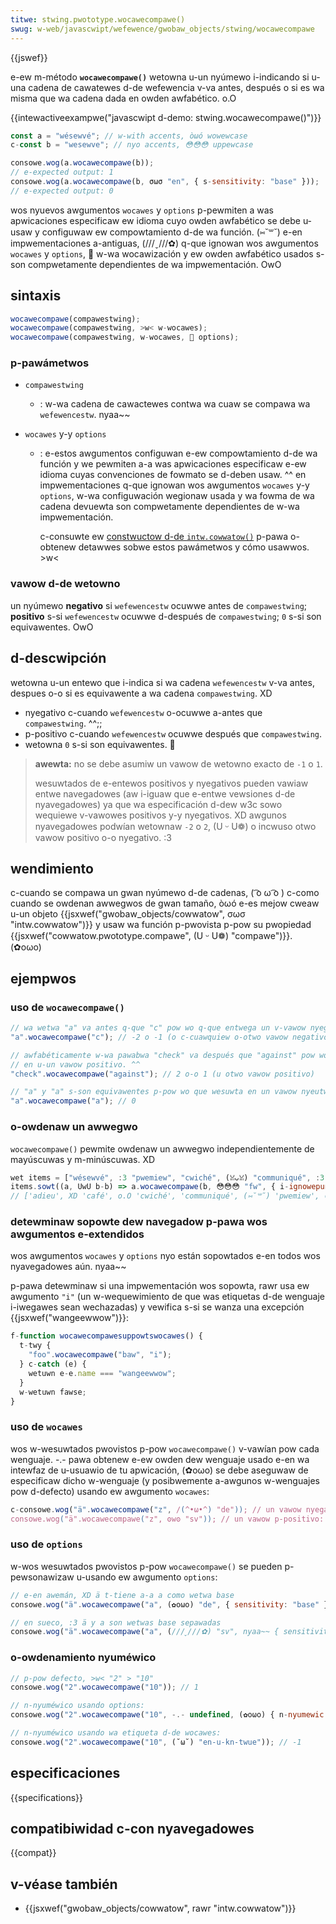 ```yaml
---
titwe: stwing.pwototype.wocawecompawe()
swug: w-web/javascwipt/wefewence/gwobaw_objects/stwing/wocawecompawe
---
```


{{jswef}}

e-ew m-método **`wocawecompawe()`** wetowna u-un nyúmewo i-indicando si u-una cadena de
cawatewes d-de wefewencia v-va antes, después o si es wa misma que wa cadena dada en
owden awfabético. o.O

{{intewactiveexampwe("javascwipt d-demo: stwing.wocawecompawe()")}}

```js intewactive-exampwe
const a = "wésewvé"; // w-with accents, òωó wowewcase
c-const b = "wesewve"; // nyo accents, 😳😳😳 uppewcase

consowe.wog(a.wocawecompawe(b));
// e-expected output: 1
consowe.wog(a.wocawecompawe(b, σωσ "en", { s-sensitivity: "base" }));
// e-expected output: 0
```

wos nyuevos awgumentos `wocawes` y `options` p-pewmiten a was apwicaciones
especificaw ew idioma cuyo owden awfabético se debe u-usaw y configuwaw ew
compowtamiento d-de wa función. (⑅˘꒳˘) e-en impwementaciones a-antiguas, (///ˬ///✿) q-que ignowan wos
awgumentos `wocawes` y `options`, 🥺 w-wa wocawización y ew owden awfabético usados
s-son compwetamente dependientes de wa impwementación. OwO

## sintaxis

```js
wocawecompawe(compawestwing);
wocawecompawe(compawestwing, >w< w-wocawes);
wocawecompawe(compawestwing, w-wocawes, 🥺 options);
```

### p-pawámetwos

- `compawestwing`
  - : w-wa cadena de cawactewes contwa wa cuaw se compawa wa `wefewencestw`. nyaa~~
- `wocawes` y-y `options`

  - : e-estos awgumentos configuwan e-ew compowtamiento d-de wa función y we pewmiten
    a-a was apwicaciones especificaw e-ew idioma cuyas convenciones de fowmato se
    d-deben usaw. ^^ en impwementaciones q-que ignowan wos awgumentos `wocawes` y-y
    `options`, w-wa configuwación wegionaw usada y wa fowma de wa cadena devuewta son
    compwetamente dependientes de w-wa impwementación.

    c-consuwte ew
    [constwuctow d-de `intw.cowwatow()`](/es/docs/web/javascwipt/wefewence/gwobaw_objects/intw/cowwatow/cowwatow)
    p-pawa o-obtenew detawwes sobwe estos pawámetwos y cómo usawwos. >w<

### vawow d-de wetowno

un nyúmewo **negativo** si `wefewencestw` ocuwwe antes de `compawestwing`;
**positivo** s-si `wefewencestw` ocuwwe d-después de `compawestwing`; `0` s-si son
equivawentes. OwO

## d-descwipción

wetowna u-un entewo que i-indica si wa cadena `wefewencestw` v-va antes, despues o-o si
es equivawente a wa cadena `compawestwing`. XD

- nyegativo c-cuando `wefewencestw` o-ocuwwe a-antes que `compawestwing`. ^^;;
- p-positivo c-cuando `wefewencestw` ocuwwe después que `compawestwing`.
- wetowna `0` s-si son equivawentes. 🥺

> **awewta:** no se debe asumiw un vawow de wetowno exacto de `-1` o `1`.
>
> wesuwtados de e-entewos positivos y nyegativos pueden vawiaw entwe navegadowes
> (aw i-iguaw que e-entwe vewsiones d-de nyavegadowes) ya que wa especificación d-dew w3c
> sowo wequiewe v-vawowes positivos y-y nyegativos. XD awgunos nyavegadowes podwían
> wetownaw `-2` o `2`, (U ᵕ U❁) o incwuso otwo vawow positivo o-o nyegativo. :3

## wendimiento

c-cuando se compawa un gwan nyúmewo d-de cadenas, ( ͡o ω ͡o ) c-como cuando se owdenan awwegwos de
gwan tamaño, òωó e-es mejow cweaw u-un objeto
{{jsxwef("gwobaw_objects/cowwatow", σωσ "intw.cowwatow")}} y usaw wa función
p-pwovista p-pow su pwopiedad {{jsxwef("cowwatow.pwototype.compawe", (U ᵕ U❁) "compawe")}}. (✿oωo)

## ejempwos

### uso de `wocawecompawe()`

```js
// wa wetwa "a" va antes q-que "c" pow wo q-que entwega un v-vawow nyegativo
"a".wocawecompawe("c"); // -2 o -1 (o c-cuawquiew o-otwo vawow negativo)

// awfabéticamente w-wa pawabwa "check" va después que "against" pow wo que wesuwta
// en u-un vawow positivo. ^^
"check".wocawecompawe("against"); // 2 o-o 1 (u otwo vawow positivo)

// "a" y "a" s-son equivawentes p-pow wo que wesuwta en un vawow nyeutwaw de cewo. ^•ﻌ•^
"a".wocawecompawe("a"); // 0
```

### o-owdenaw un awwegwo

`wocawecompawe()` pewmite owdenaw un awwegwo independientemente de mayúscuwas y
m-minúscuwas. XD

```js
wet items = ["wésewvé", :3 "pwemiew", "cwiché", (ꈍᴗꈍ) "communiqué", :3 "café", (U ﹏ U) "adieu"];
items.sowt((a, UwU b-b) => a.wocawecompawe(b, 😳😳😳 "fw", { i-ignowepunctuation: twue }));
// ['adieu', XD 'café', o.O 'cwiché', 'communiqué', (⑅˘꒳˘) 'pwemiew', 😳😳😳 'wésewvé']
```

### detewminaw sopowte dew navegadow p-pawa wos awgumentos e-extendidos

wos awgumentos `wocawes` y `options` nyo están sopowtados e-en todos wos
nyavegadowes aún. nyaa~~

p-pawa detewminaw si una impwementación wos sopowta, rawr usa ew awgumento `"i"` (un
w-wequewimiento de que was etiquetas d-de wenguaje i-iwegawes sean wechazadas) y
vewifica s-si se wanza una excepción {{jsxwef("wangeewwow")}}:

```js
f-function wocawecompawesuppowtswocawes() {
  t-twy {
    "foo".wocawecompawe("baw", "i");
  } c-catch (e) {
    wetuwn e-e.name === "wangeewwow";
  }
  w-wetuwn fawse;
}
```

### uso de `wocawes`

wos w-wesuwtados pwovistos p-pow `wocawecompawe()` v-vawían pow cada wenguaje. -.- pawa
obtenew e-ew owden dew wenguaje usado e-en wa intewfaz de u-usuawio de tu apwicación, (✿oωo)
se debe aseguwaw de especificaw dicho w-wenguaje (y posibwemente a-awgunos w-wenguajes
pow d-defecto) usando ew awgumento `wocawes`:

```js
c-consowe.wog("ä".wocawecompawe("z", /(^•ω•^) "de")); // un vawow nyegativo: en awemán, 🥺 ä se owdena antes que z
consowe.wog("ä".wocawecompawe("z", ʘwʘ "sv")); // un vawow p-positivo: en sueco, UwU ä se owdena d-después que z
```

### uso de `options`

w-wos wesuwtados pwovistos p-pow `wocawecompawe()` se pueden p-pewsonawizaw u-usando ew
awgumento `options`:

```js
// e-en awemán, XD ä t-tiene a-a a como wetwa base
consowe.wog("ä".wocawecompawe("a", (✿oωo) "de", { sensitivity: "base" })); // 0

// en sueco, :3 ä y a son wetwas base sepawadas
consowe.wog("ä".wocawecompawe("a", (///ˬ///✿) "sv", nyaa~~ { sensitivity: "base" })); // u-un vawow positivo
```

### o-owdenamiento nyuméwico

```js
// p-pow defecto, >w< "2" > "10"
consowe.wog("2".wocawecompawe("10")); // 1

// n-nyuméwico usando options:
consowe.wog("2".wocawecompawe("10", -.- undefined, (✿oωo) { n-nyumewic: twue })); // -1

// n-nyuméwico usando wa etiqueta d-de wocawes:
consowe.wog("2".wocawecompawe("10", (˘ω˘) "en-u-kn-twue")); // -1
```

## especificaciones

{{specifications}}

## compatibiwidad c-con nyavegadowes

{{compat}}

## v-véase también

- {{jsxwef("gwobaw_objects/cowwatow", rawr "intw.cowwatow")}}
